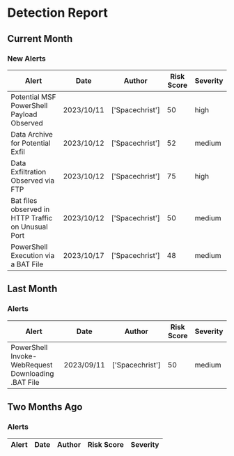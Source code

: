 # Detection Report
## Current Month
### New Alerts
| Alert | Date | Author | Risk Score | Severity |
| --- | --- | --- | --- | --- |
|Potential MSF PowerShell Payload Observed|2023/10/11|['Spacechrist']|50|high|
|Data Archive for Potential Exfil|2023/10/12|['Spacechrist']|52|medium|
|Data Exfiltration Observed via FTP|2023/10/12|['Spacechrist']|75|high|
|Bat files observed in HTTP Traffic on Unusual Port |2023/10/12|['Spacechrist']|50|medium|
|PowerShell Execution via a BAT File|2023/10/17|['Spacechrist']|48|medium|
## Last Month
### Alerts
| Alert | Date | Author | Risk Score | Severity |
| --- | --- | --- | --- | --- |
|PowerShell Invoke-WebRequest Downloading .BAT File|2023/09/11|['Spacechrist']|50|medium|
## Two Months Ago
### Alerts
| Alert | Date | Author | Risk Score | Severity |
| --- | --- | --- | --- | --- |
